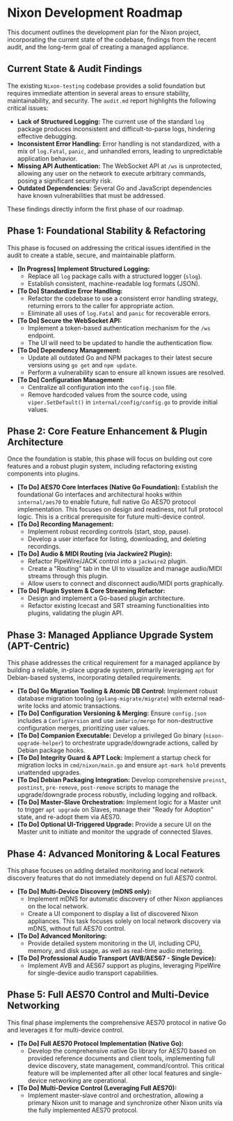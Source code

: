# Nixon Development Roadmap

This document outlines the development plan for the Nixon project, incorporating the current state of the codebase, findings from the recent audit, and the long-term goal of creating a managed appliance.

## Current State & Audit Findings

The existing `Nixon-testing` codebase provides a solid foundation but requires immediate attention in several areas to ensure stability, maintainability, and security. The `audit.md` report highlights the following critical issues:

*   **Lack of Structured Logging:** The current use of the standard `log` package produces inconsistent and difficult-to-parse logs, hindering effective debugging.
*   **Inconsistent Error Handling:** Error handling is not standardized, with a mix of `log.Fatal`, `panic`, and unhandled errors, leading to unpredictable application behavior.
*   **Missing API Authentication:** The WebSocket API at `/ws` is unprotected, allowing any user on the network to execute arbitrary commands, posing a significant security risk.
*   **Outdated Dependencies:** Several Go and JavaScript dependencies have known vulnerabilities that must be addressed.

These findings directly inform the first phase of our roadmap.

## Phase 1: Foundational Stability & Refactoring

This phase is focused on addressing the critical issues identified in the audit to create a stable, secure, and maintainable platform.

*   **[In Progress] Implement Structured Logging:**
    *   Replace all `log` package calls with a structured logger (`slog`).
    *   Establish consistent, machine-readable log formats (JSON).
*   **[To Do] Standardize Error Handling:**
    *   Refactor the codebase to use a consistent error handling strategy, returning errors to the caller for appropriate action.
    *   Eliminate all uses of `log.Fatal` and `panic` for recoverable errors.
*   **[To Do] Secure the WebSocket API:**
    *   Implement a token-based authentication mechanism for the `/ws` endpoint.
    *   The UI will need to be updated to handle the authentication flow.
*   **[To Do] Dependency Management:**
    *   Update all outdated Go and NPM packages to their latest secure versions using `go get` and `npm update`.
    *   Perform a vulnerability scan to ensure all known issues are resolved.
*   **[To Do] Configuration Management:**
    *   Centralize all configuration into the `config.json` file.
    *   Remove hardcoded values from the source code, using `viper.SetDefault()` in `internal/config/config.go` to provide initial values.

## Phase 2: Core Feature Enhancement & Plugin Architecture

Once the foundation is stable, this phase will focus on building out core features and a robust plugin system, including refactoring existing components into plugins.

*   **[To Do] AES70 Core Interfaces (Native Go Foundation):** Establish the foundational Go interfaces and architectural hooks within `internal/aes70` to enable future, full native Go AES70 protocol implementation. This focuses on design and readiness, not full protocol logic. This is a critical prerequisite for future multi-device control.
*   **[To Do] Recording Management:**
    *   Implement robust recording controls (start, stop, pause).
    *   Develop a user interface for listing, downloading, and deleting recordings.
*   **[To Do] Audio & MIDI Routing (via Jackwire2 Plugin):**
    *   Refactor PipeWire/JACK control into a `jackwire2` plugin.
    *   Create a "Routing" tab in the UI to visualize and manage audio/MIDI streams through this plugin.
    *   Allow users to connect and disconnect audio/MIDI ports graphically.
*   **[To Do] Plugin System & Core Streaming Refactor:**
    *   Design and implement a Go-based plugin architecture.
    *   Refactor existing Icecast and SRT streaming functionalities into plugins, validating the plugin API.

## Phase 3: Managed Appliance Upgrade System (APT-Centric)

This phase addresses the critical requirement for a managed appliance by building a reliable, in-place upgrade system, primarily leveraging `apt` for Debian-based systems, incorporating detailed requirements.

*   **[To Do] Go Migration Tooling & Atomic DB Control:** Implement robust database migration tooling (`golang-migrate/migrate`) with external read-write locks and atomic transactions.
*   **[To Do] Configuration Versioning & Merging:** Ensure `config.json` includes a `ConfigVersion` and use `imdario/mergo` for non-destructive configuration merges, prioritizing user values.
*   **[To Do] Companion Executable:** Develop a privileged Go binary (`nixon-upgrade-helper`) to orchestrate upgrade/downgrade actions, called by Debian package hooks.
*   **[To Do] Integrity Guard & APT Lock:** Implement a startup check for migration locks in `cmd/nixon/main.go` and ensure `apt-mark hold` prevents unattended upgrades.
*   **[To Do] Debian Packaging Integration:** Develop comprehensive `preinst`, `postinst`, `pre-remove`, `post-remove` scripts to manage the upgrade/downgrade process robustly, including logging and rollback.
*   **[To Do] Master-Slave Orchestration:** Implement logic for a Master unit to trigger `apt upgrade` on Slaves, manage their "Ready for Adoption" state, and re-adopt them via AES70.
*   **[To Do] Optional UI-Triggered Upgrade:** Provide a secure UI on the Master unit to initiate and monitor the upgrade of connected Slaves.

## Phase 4: Advanced Monitoring & Local Features

This phase focuses on adding detailed monitoring and local network discovery features that do not immediately depend on full AES70 control.

*   **[To Do] Multi-Device Discovery (mDNS only):**
    *   Implement mDNS for automatic discovery of other Nixon appliances on the local network.
    *   Create a UI component to display a list of discovered Nixon appliances. This task focuses solely on local network discovery via mDNS, without full AES70 control.
*   **[To Do] Advanced Monitoring:**
    *   Provide detailed system monitoring in the UI, including CPU, memory, and disk usage, as well as real-time audio metering.
*   **[To Do] Professional Audio Transport (AVB/AES67 - Single Device):**
    *   Implement AVB and AES67 support as plugins, leveraging PipeWire for single-device audio transport capabilities.

## Phase 5: Full AES70 Control and Multi-Device Networking

This final phase implements the comprehensive AES70 protocol in native Go and leverages it for multi-device control.

*   **[To Do] Full AES70 Protocol Implementation (Native Go):**
    *   Develop the comprehensive native Go library for AES70 based on provided reference documents and client tools, implementing full device discovery, state management, command/control. This critical feature will be implemented after all other local features and single-device networking are operational.
*   **[To Do] Multi-Device Control (Leveraging Full AES70):**
    *   Implement master-slave control and orchestration, allowing a primary Nixon unit to manage and synchronize other Nixon units via the fully implemented AES70 protocol.
